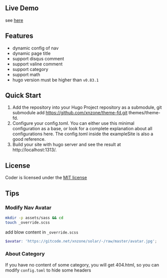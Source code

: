 ## Live Demo
see [here](https://theme-fd.xnzone.eu.org)

## Features
- dynamic config of nav
- dynamic page title
- support disqus comment
- support valine comment
- support category
- support math
- hugo version must be higher than `v0.83.1`

## Quick Start
1. Add the repository into your Hugo Project repository as a submodule, git submodule add https://github.com/xnzone/theme-fd.git themes/theme-fd.
2. Configure your config.toml. You can either use this minimal configuration as a base, or look for a complete explanation about all configurations here. The config.toml inside the exampleSite is also a good reference.
3. Build your site with hugo server and see the result at http://localhost:1313/.

## License 
Coder is licensed under the [MIT license](https://github.com/xnzone/theme-fd/blob/master/LICENSE.md)

## Tips 
### Modify Nav Avatar
```bash
mkdir -p assets/sass && cd
touch _override.scss
```
add blow content in `_override.scss`

```scss
$avatar: 'https://gitcode.net/xnzone/solar/-/raw/master/avatar.jpg';
```

### About Category
If you have no content of some category, you will get 404.html, so you can modify `config.toml` to hide some headers
